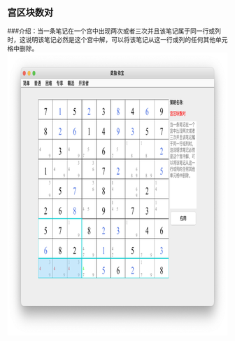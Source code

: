 ## 宫区块数对    
###介绍：当一条笔记在一个宫中出现两次或者三次并且该笔记属于同一行或列时，这说明该笔记必然是这个宫中解，可以将该笔记从这一行或列的任何其他单元格中删除。     
<img src="picture/pointing_pairs_CN.png" width="825" height="645" >